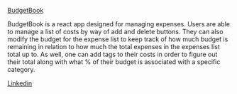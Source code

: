 [BudgetBook](https://budget-book.vercel.app/) 

BudgetBook is a react app designed for managing expenses. Users are able to manage a list of costs by way of add and delete buttons. They can also modify the budget for the expense list to keep track of how much budget is remaining in relation to how much the total expenses in the expenses list total up to. As well, one can add tags to their costs in order to figure out their total along with what % of their budget is associated with a specific category.



















































[Linkedin](https://www.linkedin.com/ln/ryangormican/)

